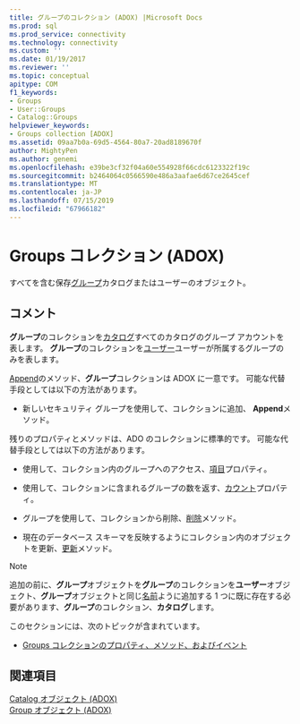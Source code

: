 ```yaml
---
title: グループのコレクション (ADOX) |Microsoft Docs
ms.prod: sql
ms.prod_service: connectivity
ms.technology: connectivity
ms.custom: ''
ms.date: 01/19/2017
ms.reviewer: ''
ms.topic: conceptual
apitype: COM
f1_keywords:
- Groups
- User::Groups
- Catalog::Groups
helpviewer_keywords:
- Groups collection [ADOX]
ms.assetid: 09aa7b0a-69d5-4564-80a7-20ad8189670f
author: MightyPen
ms.author: genemi
ms.openlocfilehash: e39be3cf32f04a60e554928f66cdc6123322f19c
ms.sourcegitcommit: b2464064c0566590e486a3aafae6d67ce2645cef
ms.translationtype: MT
ms.contentlocale: ja-JP
ms.lasthandoff: 07/15/2019
ms.locfileid: "67966182"
---
```

# <a name="groups-collection-adox"></a>Groups コレクション (ADOX)
すべてを含む保存[グループ](../../../ado/reference/adox-api/group-object-adox.md)カタログまたはユーザーのオブジェクト。  
  
## <a name="remarks"></a>コメント  
 **グループ**のコレクションを[カタログ](../../../ado/reference/adox-api/catalog-object-adox.md)すべてのカタログのグループ アカウントを表します。 **グループ**のコレクションを[ユーザー](../../../ado/reference/adox-api/user-object-adox.md)ユーザーが所属するグループのみを表します。  
  
 [Append](../../../ado/reference/adox-api/append-method-adox-groups.md)のメソッド、**グループ**コレクションは ADOX に一意です。 可能な代替手段としては以下の方法があります。  
  
-   新しいセキュリティ グループを使用して、コレクションに追加、 **Append**メソッド。  
  
 残りのプロパティとメソッドは、ADO のコレクションに標準的です。 可能な代替手段としては以下の方法があります。  
  
-   使用して、コレクション内のグループへのアクセス、[項目](../../../ado/reference/ado-api/item-property-ado.md)プロパティ。  
  
-   使用して、コレクションに含まれるグループの数を返す、[カウント](../../../ado/reference/ado-api/count-property-ado.md)プロパティ。  
  
-   グループを使用して、コレクションから削除、[削除](../../../ado/reference/adox-api/delete-method-adox-collections.md)メソッド。  
  
-   現在のデータベース スキーマを反映するようにコレクション内のオブジェクトを更新、[更新](../../../ado/reference/ado-api/refresh-method-ado.md)メソッド。  
  
> [!NOTE]
>  追加の前に、**グループ**オブジェクトを**グループ**のコレクションを**ユーザー**オブジェクト、**グループ**オブジェクトと同じ[名前](../../../ado/reference/adox-api/name-property-adox.md)ように追加する 1 つに既に存在する必要があります、**グループ**のコレクション、**カタログ**します。  
  
 このセクションには、次のトピックが含まれています。  
  
-   [Groups コレクションのプロパティ、メソッド、およびイベント](../../../ado/reference/adox-api/groups-collection-properties-methods-and-events.md)  
  
## <a name="see-also"></a>関連項目  
 [Catalog オブジェクト (ADOX)](../../../ado/reference/adox-api/catalog-object-adox.md)   
 [Group オブジェクト (ADOX)](../../../ado/reference/adox-api/group-object-adox.md)
